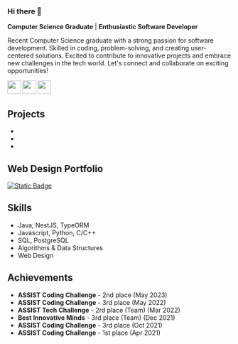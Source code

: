 ### Hi there 👋
**Computer Science Graduate** | **Enthusiastic Software Developer**

Recent Computer Science graduate with a strong passion for software development. Skilled in coding, problem-solving, and creating user-centered solutions. Excited to contribute to innovative projects and embrace new challenges in the tech world. Let's connect and collaborate on exciting opportunities!

[<img src="https://img.shields.io/badge/-Resume-white?logo=googledocs&logoColor=black" alt="" height=30 />](./PalaghianuFlorin_CV.pdf)
[<img src="https://img.shields.io/badge/-Linkedin-white?logo=linkedin&logoColor&color=blue" alt="" height=30 />](https://www.linkedin.com/in/florin-palaghianu/)
[<img src="https://img.shields.io/badge/-Leetcode-ffae00?logo=leetcode&logoColor=black" alt="" height=30 />](https://leetcode.com/palalele/)


## Projects
-
-
-

## Web Design Portfolio
[<img alt="Static Badge" src="https://img.shields.io/badge/Polo%20Steel%20Art-brightgreen?logo=pexels&logoColor=black&color=white">](https://www.figma.com/file/R6zmFqLAJuPGbg6Ol6wdLY/Untitled?type=design&node-id=35%3A203&mode=design&t=lkLVs43HTYZYwFjq-1)



## Skills
- Java, NestJS, TypeORM
- Javascript, Python, C/C++
- SQL, PostgreSQL
- Algorithms & Data Structures
- Web Design

## Achievements
- **ASSIST Coding Challenge** - 2nd place       (May 2023)
- **ASSIST Coding Challenge** - 3rd place       (May 2022)
- **ASSIST Tech Challenge** - 2rd place (Team)  (Mar 2022)
- **Best Innovative Minds** - 3rd place (Team)  (Dec 2021)
- **ASSIST Coding Challenge** - 3rd place       (Oct 2021) 
- **ASSIST Coding Challenge** - 1st place       (Apr 2021)

<!--


**Palalele22/Palalele22** is a ✨ _special_ ✨ repository because its `README.md` (this file) appears on your GitHub profile.

Here are some ideas to get you started:

- 🔭 I’m currently working on ...
- 🌱 I’m currently learning ...
- 👯 I’m looking to collaborate on ...
- 🤔 I’m looking for help with ...
- 💬 Ask me about ...
- 📫 How to reach me: ...
- 😄 Pronouns: ...
- ⚡ Fun fact: ...
-->
